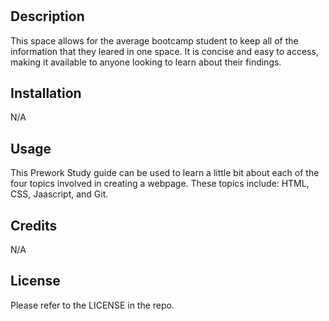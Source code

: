 # <Prework Study Guide Homepage>

## Description

This space allows for the average bootcamp student to keep all of the information that they leared in one space. It is concise and easy to access, making it available to anyone looking to learn about their findings.

## Installation

N/A

## Usage

This Prework Study guide can be used to learn a little bit about each of the four topics involved in creating a webpage. These topics include: HTML, CSS, Jaascript, and Git.

## Credits

N/A

## License

Please refer to the LICENSE in the repo.

